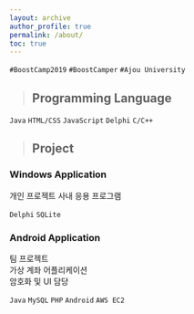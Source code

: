 ```yaml
---
layout: archive
author_profile: true
permalink: /about/
toc: true
---
```


`#BoostCamp2019` `#BoostCamper` `#Ajou University`

> ##  Programming Language

`Java` `HTML/CSS` `JavaScript` `Delphi` `C/C++`  
  
> ## Project

### Windows Application

개인 프로젝트
사내 응용 프로그램  

`Delphi` `SQLite`  
  
### Android Application
  
팀 프로젝트  
가상 계좌 어플리케이션  
암호화 및 UI 담당  
  
`Java` `MySQL` `PHP` `Android` `AWS EC2`  
